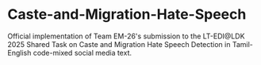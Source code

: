 # Caste-and-Migration-Hate-Speech
Official implementation of Team EM-26's submission to the LT-EDI@LDK 2025 Shared Task on Caste and Migration Hate Speech Detection in Tamil-English code-mixed social media text.
